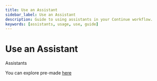 ```yaml
---
title: Use an Assistant
sidebar_label: Use an Assistant
description: Guide to using assistants in your Continue workflow.
keywords: [assistants, usage, use, guide]
---
```


# Use an Assistant

Assistants

You can explore pre-made [here](https://hub.continue.dev/explore/assistants)
